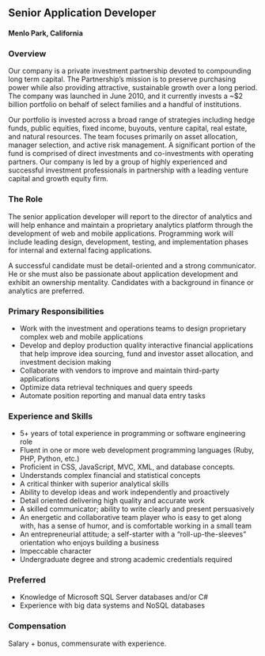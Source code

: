 ## Senior Application Developer
#### Menlo Park, California

### Overview
Our company is a private investment partnership devoted to compounding long term capital. The Partnership’s mission is to preserve purchasing power while also providing attractive, sustainable growth over a long period. The company was launched in June 2010, and it currently invests a ~$2 billion portfolio on behalf of select families and a handful of institutions.

Our portfolio is invested across a broad range of strategies including hedge funds, public equities, fixed income, buyouts, venture capital, real estate, and natural resources. The team focuses primarily on asset allocation, manager selection, and active risk management.  A significant portion of the fund is comprised of direct investments and co-investments with operating partners. Our company is led by a group of highly experienced and successful investment professionals in partnership with a leading venture capital and growth equity firm.

### The Role
The senior application developer will report to the director of analytics and will help enhance and maintain a proprietary analytics platform through the development of web and mobile applications. Programming work will include leading design, development, testing, and implementation phases for internal and external facing applications.

A successful candidate must be detail-oriented and a strong communicator.  He or she must also be passionate about application development and exhibit an ownership mentality.  Candidates with a background in finance or analytics are preferred.

### Primary Responsibilities
+	Work with the investment and operations teams to design proprietary complex web and mobile applications
+	Develop and deploy production quality interactive financial applications that help improve idea sourcing, fund and investor asset allocation, and investment decision making
+	Collaborate with vendors to improve and maintain third-party applications
+	Optimize data retrieval techniques and query speeds
+	Automate position reporting and manual data entry tasks

### Experience and Skills
+	5+ years of total experience in programming or software engineering role
+	Fluent in one or more web development programming languages (Ruby, PHP, Python, etc.)
+	Proficient in CSS, JavaScript, MVC, XML, and database concepts.
+	Understands complex financial and statistical concepts
+	A critical thinker with superior analytical skills
+	Ability to develop ideas and work independently and proactively
+	Detail oriented delivering high quality and accurate work
+	A skilled communicator; ability to write clearly and present persuasively
+	An energetic and collaborative team player who is easy to get along with, has a sense of humor, and is comfortable working in a small team
+	An entrepreneurial attitude; a self-starter with a “roll-up-the-sleeves” orientation who enjoys building a business
+	Impeccable character
+	Undergraduate degree and strong academic credentials required

### Preferred
+	Knowledge of Microsoft SQL Server databases and/or C#
+	Experience with big data systems and NoSQL databases

### Compensation
Salary + bonus, commensurate with experience.
